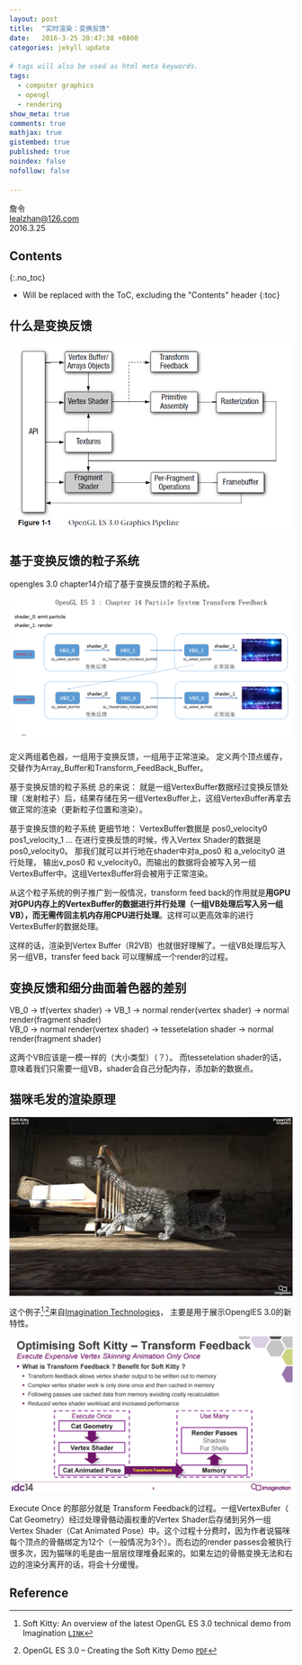 ```yaml
---
layout: post
title:  "实时渲染：变换反馈"
date:   2016-3-25 20:47:38 +0800
categories: jekyll update

# tags will also be used as html meta keywords.
tags:
  - computer graphics
  - opengl
  - rendering
show_meta: true
comments: true
mathjax: true
gistembed: true
published: true
noindex: false
nofollow: false

---
```


詹令   
lealzhan@126.com    
2016.3.25       

## Contents
{:.no_toc}

* Will be replaced with the ToC, excluding the "Contents" header
{:toc}

## 什么是变换反馈

![](https://raw.githubusercontent.com/lealzhan/lealzhan.github.io/master/_pictures/2016-3-25-Transform-Feedback-3.png)

## 基于变换反馈的粒子系统

opengles 3.0 chapter14介绍了基于变换反馈的粒子系统。

![](https://raw.githubusercontent.com/lealzhan/lealzhan.github.io/master/_pictures/2016-3-25-Transform-Feedback-0.png)

定义两组着色器，一组用于变换反馈，一组用于正常渲染。
定义两个顶点缓存，交替作为Array_Buffer和Transform_FeedBack_Buffer。

基于变换反馈的粒子系统 总的来说：
就是一组VertexBuffer数据经过变换反馈处理（发射粒子）后，结果存储在另一组VertexBuffer上，这组VertexBuffer再拿去做正常的渲染（更新粒子位置和渲染）。

基于变换反馈的粒子系统 更细节地：
VertexBuffer数据是 pos0_velocity0 pos1_velocity_1 ...
在进行变换反馈的时候，传入Vertex Shader的数据是 pos0_velocity0。
那我们就可以并行地在shader中对a_pos0 和 a_velocity0 进行处理， 输出v_pos0 和 v_velocity0。而输出的数据将会被写入另一组VertexBuffer中。这组VertexBuffer将会被用于正常渲染。

从这个粒子系统的例子推广到一般情况，transform feed back的作用就是**用GPU对GPU内存上的VertexBuffer的数据进行并行处理（一组VB处理后写入另一组VB），而无需传回主机内存用CPU进行处理**。这样可以更高效率的进行VertexBuffer的数据处理。

这样的话，渲染到Vertex Buffer（R2VB）也就很好理解了。一组VB处理后写入另一组VB，transfer feed back 可以理解成一个render的过程。


## 变换反馈和细分曲面着色器的差别

VB_0 -> tf(vertex shader) -> VB_1 -> normal render(vertex shader)  -> normal render(fragment shader)    
VB_0 -> normal render(vertex shader)  ->   tessetelation shader  ->      normal render(fragment shader)

这两个VB应该是一模一样的（大小类型）（？）。
而tessetelation shader的话，意味着我们只需要一组VB，shader会自己分配内存，添加新的数据点。

## 猫咪毛发的渲染原理

![](https://raw.githubusercontent.com/lealzhan/lealzhan.github.io/master/_pictures/2016-3-25-Transform-Feedback-2.jpg)

这个例子[^1]<sup>,</sup>[^2]来自[Imagination Technologies](https://www.imgtec.com/)， 主要是用于展示OpenglES 3.0的新特性。

![](https://raw.githubusercontent.com/lealzhan/lealzhan.github.io/master/_pictures/2016-3-25-Transform-Feedback-1.png)

Execute Once 的那部分就是 Transform Feedback的过程。一组VertexBufer（ Cat Geometry）经过处理骨骼动画权重的Vertex Shader后存储到另外一组Vertex Shader（Cat Animated Pose）中。这个过程十分费时，因为作者说猫咪每个顶点的骨骼绑定为12个（一般情况为3个）。而右边的render passes会被执行很多次，因为猫咪的毛是由一层层纹理堆叠起来的。如果左边的骨骼变换无法和右边的渲染分离开的话，将会十分缓慢。

## Reference

[^1]: Soft Kitty: An overview of the latest OpenGL ES 3.0 technical demo from Imagination [`LINK`](https://www.imgtec.com/blog/soft-kitty-overview-latest-opengl-es-3-0-tech-demo-imagination/)    
[^2]: OpenGL ES 3.0 – Creating the Soft Kitty Demo [`PDF`](http://cdn.imgtec.com/idc14-china/7-PowerVR-IDC14-OpenGLES3.0-CreatingTheSoftKittyDemo-Nov14-v2-FINAL.pdf)   



